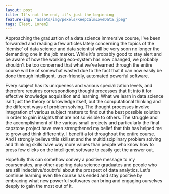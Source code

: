 ```yaml
---
layout: post
title: It's not the end, it's just the beginning
feature-img: "assets/img/pexels/KeepCalmLoveData.jpeg"
tags: [Test, Lorem]
---
```


Approaching the graduation of a data science immersive course, I've been forwarded and reading a few articles lately concerning the topics of the 'demise' of data science and data scientist will be very soon no longer the demanding one in the job market. While it's probably good to stay alert and be aware of how the working eco-system has now changed, we probably shouldn't be too concerned that what we've learned through the entire course will be of somewhat wasted due to the fact that it can now easily be done through intelligent, user-friendly, automated powerful software. 

Every subject has its uniqueness and various specialization levels, and therefore requires correspondiong thought processes that fit into it for effective knowledge acquisition and learning. What we learn in data science isn't just the theory or knowledge itself, but the computational thinking and the different ways of problem solving. The thought processes involve integration of various subject matters to find out the best possible solution in order to gain insights that are not so visible to others. The struggle and the accomplishment of the various small projects and particularly the final capstone project have even strengthened my belief that this has helped me to grow and think differently. I benefit a lot throughout the entire course. And I strongly believe this skillset and the multidisciplinary problem solving and thinking skills have way more values than people who know how to press few clicks on the intelligent software to easily get the answer out.

Hopefully this can somehow convey a positive message to my coursemates, any other aspiring data science graduates and people who are still indecisive/doubtful about the prospect of data analytics. Let's continue learning even the course has ended and stay positive by embracing what new powerful softwares can bring and engaging ourselves deeply to gain the most out of it.

